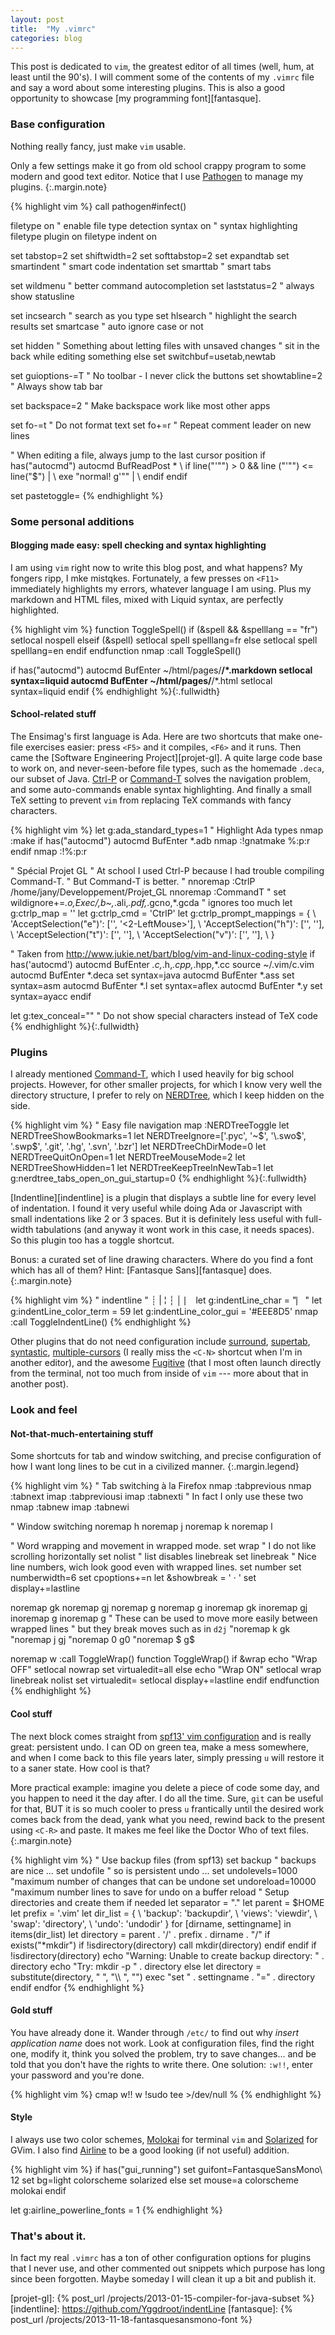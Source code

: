 ```yaml
---
layout: post
title:  "My .vimrc"
categories: blog
---
```


This post is dedicated to `vim`, the greatest editor of all times (well, hum,
at least until the 90's). I will comment some of the contents of my `.vimrc`
file and say a word about some interesting plugins. This is also a good
opportunity to showcase [my programming font][fantasque].

### Base configuration

Nothing really fancy, just make `vim` usable.

Only a few settings make it go from old school crappy program to some modern
and good text editor. Notice that I use [Pathogen] to manage my plugins.
{:.margin.note}

{% highlight vim %}
call pathogen#infect()

filetype on       " enable file type detection
syntax on         " syntax highlighting
filetype plugin on
filetype indent on

set tabstop=2
set shiftwidth=2
set softtabstop=2
set expandtab
set smartindent   " smart code indentation
set smarttab      " smart tabs

set wildmenu     " better command autocompletion
set laststatus=2 " always show statusline

set incsearch  " search as you type
set hlsearch   " highlight the search results
set smartcase  " auto ignore case or not

set hidden " Something about letting files with unsaved changes
           " sit in the back while editing something else
set switchbuf=usetab,newtab

set guioptions-=T " No toolbar - I never click the buttons
set showtabline=2 " Always show tab bar

set backspace=2   " Make backspace work like most other apps

set fo-=t  " Do not format text
set fo+=r  " Repeat comment leader on new lines

" When editing a file, always jump to the last cursor position
if has("autocmd")
   autocmd BufReadPost *
            \ if line("'\"") > 0 && line ("'\"") <= line("$") |
            \   exe "normal! g'\"" |
            \ endif
endif

set pastetoggle=<F2>
{% endhighlight %}

### Some personal additions

#### Blogging made easy: spell checking and syntax highlighting

I am using `vim` right now to write this blog post, and what happens?
My fongers ripp, I mke mistqkes. Fortunately, a few presses on `<F11>`
immediately highlights my errors, whatever language I am using. Plus my
markdown and HTML files, mixed with Liquid syntax, are perfectly highlighted.

{% highlight vim %}
function ToggleSpell()
  if (&spell && &spelllang == "fr")
    setlocal nospell
  elseif (&spell)
    setlocal spell spelllang=fr
  else
    setlocal spell spelllang=en
  endif
endfunction
nmap <F11> :call ToggleSpell()<Return>

if has("autocmd")
   autocmd BufEnter ~/html/pages/**/*.markdown setlocal syntax=liquid
   autocmd BufEnter ~/html/pages/**/*.html setlocal syntax=liquid
endif
{% endhighlight %}{:.fullwidth}

#### School-related stuff

The Ensimag's first language is Ada. Here are two shortcuts that make one-file
exercises easier: press `<F5>` and it compiles, `<F6>` and it runs.  Then came
the [Software Engineering Project][projet-gl]. A quite large code base to work
on, and never-seen-before file types, such as the homemade `.deca`, our subset
of Java. [Ctrl-P][ctrl-p] or [Command-T][command-t] solves the navigation
problem, and some auto-commands enable syntax highlighting. And finally a small
TeX setting to prevent `vim` from replacing TeX commands with fancy characters.

{% highlight vim %}
let g:ada_standard_types=1  " Highlight Ada types
nmap <F5> :make<Return>
if has("autocmd")
   autocmd BufEnter *.adb nmap <F5> :!gnatmake %:p:r<Return>
endif
nmap <F6> :!%:p:r<Return>

" Spécial Projet GL
" At school I used Ctrl-P because I had trouble compiling Command-T.
" But Command-T is better.
" nnoremap <C-P> :CtrlP /home/jany/Developpement/Projet_GL<cr>
nnoremap <silent> <C-P> :CommandT<CR>
" set wildignore+=*.o,*Exec/*,*b~*,*.ali,*.pdf,*.gcno,*.gcda " ignores too much
let g:ctrlp_map = '<C-P>'
let g:ctrlp_cmd = 'CtrlP'
let g:ctrlp_prompt_mappings = {
         \ 'AcceptSelection("e")': ['<cr>', '<2-LeftMouse>'],
         \ 'AcceptSelection("h")': ['<c-x>', '<c-s>'],
         \ 'AcceptSelection("t")': ['<c-cr>', '<c-t>'],
         \ 'AcceptSelection("v")': ['<c-v>', '<RightMouse>'],
         \ }

" Taken from http://www.jukie.net/bart/blog/vim-and-linux-coding-style
if has('autocmd')
   autocmd BufEnter *.c,*.h,*.cpp,*.hpp,*.cc source ~/.vim/c.vim
   autocmd BufEnter *.deca set syntax=java
   autocmd BufEnter *.ass set syntax=asm
   autocmd BufEnter *.l set syntax=aflex
   autocmd BufEnter *.y set syntax=ayacc
endif

let g:tex_conceal="" " Do not show special characters instead of TeX code
{% endhighlight %}{:.fullwidth}

### Plugins

I already mentioned [Command-T][command-t], which I used heavily for big school
projects. However, for other smaller projects, for which I know very well the
directory structure, I prefer to rely on [NERDTree][nerdtree], which I keep
hidden on the side.

{% highlight vim %}
" Easy file navigation
map <C-e> :NERDTreeToggle<CR>
let NERDTreeShowBookmarks=1
let NERDTreeIgnore=['\.pyc', '\~$', '\.swo$', '\.swp$', '\.git', '\.hg', '\.svn', '\.bzr']
let NERDTreeChDirMode=0
let NERDTreeQuitOnOpen=1
let NERDTreeMouseMode=2
let NERDTreeShowHidden=1
let NERDTreeKeepTreeInNewTab=1
let g:nerdtree_tabs_open_on_gui_startup=0
{% endhighlight %}{:.fullwidth}

[Indentline][indentline] is a plugin that displays a subtle line for every
level of indentation. I found it very useful while doing Ada or Javascript with
small indentations like 2 or 3 spaces. But it is definitely less useful with
full-width tabulations (and anyway it wont work in this case, it needs spaces).
So this plugin too has a toggle shortcut.

Bonus: a curated set of line drawing characters. Where do you
find a font which has all of them? Hint: [Fantasque Sans][fantasque] does.
{:.margin.note}

{% highlight vim %}
" indentline
" ┊ | ¦ ┆ │ ⎸
let g:indentLine_char = "⎸"
let g:indentLine_color_term = 59
let g:indentLine_color_gui = '#EEE8D5'
nmap <F4> :call ToggleIndentLine()<Return>
{% endhighlight %}

Other plugins that do not need configuration include [surround], [supertab],
[syntastic], [multiple-cursors] (I really miss the `<C-N>` shortcut when I'm in
another editor), and the awesome [Fugitive] (that I most often launch directly
from the terminal, not too much from inside of `vim` --- more about that in
another post).

### Look and feel

#### Not-that-much-entertaining stuff

Some shortcuts for tab and window switching, and precise configuration of how I
want long lines to be cut in a civilized manner.
{:.margin.legend}

{% highlight vim %}
" Tab switching à la Firefox
nmap <C-S-tab> :tabprevious<cr>
nmap <C-tab> :tabnext<cr>
imap <C-S-tab> <ESC>:tabprevious<cr>i
imap <C-tab> <ESC>:tabnext<cr>i
" In fact I only use these two
nmap <C-t> :tabnew<cr>
imap <C-t> <ESC>:tabnew<cr>i

" Window switching
noremap <c-h> <c-w>h
noremap <c-j> <c-w>j
noremap <c-k> <c-w>k
noremap <c-l> <c-w>l

" Word wrapping and movement in wrapped mode.
set wrap        " I do not like scrolling horizontally
set nolist      " list disables linebreak
set linebreak
" Nice line numbers, wich look good even with wrapped lines.
set number
set numberwidth=6
set cpoptions+=n
let &showbreak = '    · '
set display+=lastline

noremap  <silent> <Up>   gk
noremap  <silent> <Down> gj
noremap  <silent> <Home> g<Home>
noremap  <silent> <End>  g<End>
inoremap <silent> <Up>   <C-o>gk
inoremap <silent> <Down> <C-o>gj
inoremap <silent> <Home> <C-o>g<Home>
inoremap <silent> <End>  <C-o>g<End>
" These can be used to move more easily between wrapped lines
" but they break moves such as in `d2j`
"noremap  <silent> k gk
"noremap  <silent> j gj
"noremap  <silent> 0 g0
"noremap  <silent> $ g$

noremap <silent> <Leader>w :call ToggleWrap()<CR>
function ToggleWrap()
   if &wrap
      echo "Wrap OFF"
      setlocal nowrap
      set virtualedit=all
   else
      echo "Wrap ON"
      setlocal wrap linebreak nolist
      set virtualedit=
      setlocal display+=lastline
   endif
endfunction
{% endhighlight %}

#### Cool stuff 

The next block comes straight from [spf13' vim configuration][spf13] and is
really great: persistent undo. I can OD on green tea, make a mess somewhere,
and when I come back to this file years later, simply pressing `u` will restore
it to a saner state. How cool is that?

More practical example: imagine you delete a piece of code some day, and you
happen to need it the day after. I do all the time. Sure, `git` can be useful
for that, BUT it is so much cooler to press `u` frantically until the desired
work comes back from the dead, yank what you need, rewind back to the present
using `<C-R>` and paste. It makes me feel like the Doctor Who of text files.
{:.margin.note}

{% highlight vim %}
" Use backup files (from spf13)
set backup   " backups are nice ...
set undofile " so is persistent undo ...
set undolevels=1000  "maximum number of changes that can be undone
set undoreload=10000 "maximum number lines to save for undo on a buffer reload
" Setup directories and create them if needed
let separator = "."
let parent = $HOME
let prefix = '.vim'
let dir_list = {
         \ 'backup': 'backupdir',
         \ 'views': 'viewdir',
         \ 'swap': 'directory',
         \ 'undo': 'undodir' }
for [dirname, settingname] in items(dir_list)
   let directory = parent . '/' . prefix . dirname . "/"
   if exists("*mkdir")
      if !isdirectory(directory)
         call mkdir(directory)
      endif
   endif
   if !isdirectory(directory)
      echo "Warning: Unable to create backup directory: " . directory
      echo "Try: mkdir -p " . directory
   else
      let directory = substitute(directory, " ", "\\\\ ", "")
      exec "set " . settingname . "=" . directory
   endif
endfor
{% endhighlight %}

#### Gold stuff

You have already done it. Wander through `/etc/` to find out why *insert
application name* does not work. Look at configuration files, find the right
one, modify it, think you solved the problem, try to save changes... and be
told that you don't have the rights to write there. One solution: `:w!!`,
enter your password and you're done.

{% highlight vim %}
cmap w!! w !sudo tee >/dev/null %
{% endhighlight %}

#### Style

I always use two color schemes, [Molokai] for terminal `vim` and [Solarized]
for GVim. I also find [Airline] to be a good looking (if not useful) addition.

{% highlight vim %}
if has("gui_running")
   set guifont=FantasqueSansMono\ 12
   set bg=light
   colorscheme solarized
else
   set mouse=a
   colorscheme molokai
endif

let g:airline_powerline_fonts = 1
{% endhighlight %}

### That's about it.

In fact my real `.vimrc` has a ton of other configuration options for plugins
that I never use, and other commented out snippets which purpose has long since
been forgotten. Maybe someday I will clean it up a bit and publish it.


[Pathogen]: https://github.com/tpope/vim-pathogen
[spf13]: https://github.com/spf13/spf13-vim
[multiple-cursors]: https://github.com/terryma/vim-multiple-cursors
[surround]: https://github.com/tpope/vim-surround
[supertab]: https://github.com/ervandew/supertab
[syntastic]: https://github.com/scrooloose/syntastic
[Fugitive]: https://github.com/tpope/vim-fugitive
[Airline]: https://github.com/bling/vim-airline
[Molokai]: https://github.com/tomasr/molokai
[Solarized]: https://github.com/altercation/vim-colors-solarized
[ctrl-p]: https://github.com/kien/ctrlp.vim
[command-t]: https://wincent.com/products/command-t
[nerdtree]: https://github.com/scrooloose/nerdtree
[projet-gl]: {% post_url /projects/2013-01-15-compiler-for-java-subset %}
[indentline]: https://github.com/Yggdroot/indentLine
[fantasque]: {% post_url /projects/2013-11-18-fantasquesansmono-font %}
